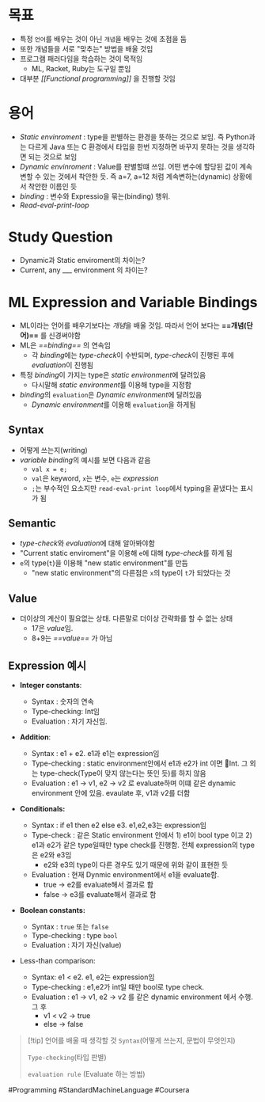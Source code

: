 
# 목표
- 특정 `언어`를 배우는 것이 아닌 `개념`을 배우는 것에 초점을 둠
- 또한 개념들을 서로 "맞추는" 방법을 배울 것임
- 프로그램 패러다임을 학습하는 것이 목적임
	- ML, Racket, Ruby는 도구일 뿐임
- 대부분 *[[Functional programming]]* 을 진행할 것임

# 용어
- *Static envinroment* : type을 판별하는 환경을 뜻하는 것으로 보임. 즉 Python과는 다르게 Java 또는 C 환경에서 타입을 한번 지정하면 바꾸지 못하는 것을 생각하면 되는 것으로 보임
- *Dynamic envinroment* : Value를 판별할떄 쓰임. 어떤 변수에 할당된 값이 계속 변할 수 있는 것에서 착안한 듯. 즉 a=7, a=12 처럼 계속변하는(dynamic) 상황에서 착안한 이름인 듯
- *binding* : 변수와 Expressio을 묶는(binding) 행위.
- *Read-eval-print-loop*
 
# Study Question
- Dynamic과 Static enviroment의 차이는?
- Current, any ___ environment 의 차이는? 

# ML Expression and Variable Bindings
- ML이라는 언어를 배우기보다는 *개념*을 배울 것임. 따라서 언어 보다는 **==개념(단어)==** 를 신경써야함
- ML은 *==binding==* 의 연속임
	- 각 *binding*에는 *type-check*이 수반되며, *type-check*이 진행된 후에 *evaluation*이 진행됨
- 특정 *binding*이 가지는 type은 *static environment*에 달려있음
	- 다시말해 *static environment*를 이용해 type을 지정함
- *binding*의 `evaluation`은 *Dynamic environment*에 달려있음
	- *Dynamic environment*를 이용해 `evaluation`을 하게됨
## Syntax
- 어떻게 쓰는지(writing)
- *variable binding*의 예시를 보면 다음과 같음
	- `val x = e;`
	- `val`은 keyword, `x`는 변수, `e`는 *expression*
	- `;`는 부수적인 요소지만 `read-eval-print loop`에서 typing을 끝냈다는 표시가 됨
 
## Semantic
- *type-check*와 *evaluation*에 대해 알아봐야함
- "Current static enviroment"을 이용해 `e`에 대해 *type-check*를 하게 됨
- `e`의 type(`t`)을 이용해 "new static environment"를 만듬
	- "new static environment"의 다른점은 `x`의 type이 `t`가 되었다는 것

## Value
- 더이상의 계산이 필요없는 상태. 다른말로 더이상 간략화를 할 수 없는 상태
	- 17은 *value*임.
	- 8+9는 *==value==* 가 아님

## Expression 예시

- **Integer constants**:
	- Syntax : 숫자의 연속
	- Type-checking: Int임
	- Evaluation : 자기 자신임.

- **Addition**:
	- Syntax : e1 + e2. e1과 e1는 expression임
	- Type-checking : static environment안에서 e1과 e2가 int 이면 Int. 그 외는 type-check(Type이 맞지 않는다는 뜻인 듯)를 하지 않음
	- Evaluation : e1 -> v1, e2 -> v2 로 evaluate하며 이떄 같은 dynamic environment 안에 있음. evaulate 후, v1과 v2를 더함

- **Conditionals:**
	- Syntax : if e1 then e2 else e3. e1,e2,e3는 expression임
	- Type-check : 같은 Static environment 안에서 1) e1이 bool type 이고 2) e1과 e2가 같은 type일때만 type check를 진행함. 전체 expression의 type은 e2와 e3임
		- e2와 e3의 type이 다른 경우도 있기 때문에 위와 같이 표현한 듯
	- Evaluation : 현재 Dynmic environment에서 e1을 evaluate함.
		- true -> e2를 evaluate해서 결과로 함
		- false -> e3를 evaluate해서 결과로 함

- **Boolean constants:**
	- Syntax : `true` 또는 `false`
	- Type-checking : type `bool`
	- Evaluation : 자기 자신(value)

- Less-than comparison:
	- Syntax: e1 < e2. e1, e2는 expression임
	- Type-checking : e1,e2가 int일 때만 bool로 type check. 
	- Evaluation : e1 -> v1, e2 -> v2 를 같은 dynamic environment 에서 수행. 그 후
		- v1 < v2 -> true
		- else -> false

> [!tip] 언어를 배울 때 생각할 것
> `Syntax`(어떻게 쓰는지, 문법이 무엇인지) 
> 
> `Type-checking`(타입 판별)
> 
> `evaluation rule` (Evaluate 하는 방법)



#Programming #StandardMachineLanguage #Coursera